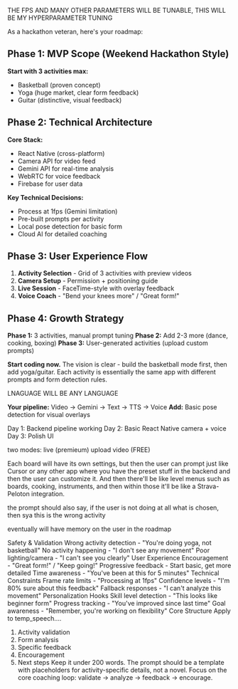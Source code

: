 THE FPS AND MANY OTHER PARAMETERS WILL BE TUNABLE, THIS WILL BE MY HYPERPARAMETER TUNING

As a hackathon veteran, here's your roadmap:

## Phase 1: MVP Scope (Weekend Hackathon Style)
**Start with 3 activities max:**
- Basketball (proven concept)
- Yoga (huge market, clear form feedback)
- Guitar (distinctive, visual feedback)

## Phase 2: Technical Architecture
**Core Stack:**
- React Native (cross-platform)
- Camera API for video feed
- Gemini API for real-time analysis
- WebRTC for voice feedback
- Firebase for user data

**Key Technical Decisions:**
- Process at 1fps (Gemini limitation)
- Pre-built prompts per activity
- Local pose detection for basic form
- Cloud AI for detailed coaching

## Phase 3: User Experience Flow
1. **Activity Selection** - Grid of 3 activities with preview videos
2. **Camera Setup** - Permission + positioning guide
3. **Live Session** - FaceTime-style with overlay feedback
4. **Voice Coach** - "Bend your knees more" / "Great form!"

## Phase 4: Growth Strategy
**Phase 1:** 3 activities, manual prompt tuning
**Phase 2:** Add 2-3 more (dance, cooking, boxing)
**Phase 3:** User-generated activities (upload custom prompts)

**Start coding now.** The vision is clear - build the basketball mode first, then add yoga/guitar. Each activity is essentially the same app with different prompts and form detection rules.

LNAGUAGE WILL BE ANY LANGUAGE

**Your pipeline:** Video → Gemini → Text → TTS → Voice
**Add:** Basic pose detection for visual overlays

Day 1: Backend pipeline working
Day 2: Basic React Native camera + voice
Day 3: Polish UI

two modes: live (premieum) upload video (FREE)

Each board will have its own settings, but then the user can prompt just like Cursor or any other app where you have the preset stuff in the backend and then the user can customize it. And then there'll be like level menus such as boards, cooking, instruments, and then within those it'll be like a Strava-Peloton integration.

the prompt should also say, if the user is not doing at all what is chosen, then sya this is the wrong activity

eventually will have memory on the user in the roadmap


Safety & Validation
Wrong activity detection - "You're doing yoga, not basketball"
No activity happening - "I don't see any movement"
Poor lighting/camera - "I can't see you clearly"
User Experience
Encouragement - "Great form!" / "Keep going!"
Progressive feedback - Start basic, get more detailed
Time awareness - "You've been at this for 5 minutes"
Technical Constraints
Frame rate limits - "Processing at 1fps"
Confidence levels - "I'm 80% sure about this feedback"
Fallback responses - "I can't analyze this movement"
Personalization Hooks
Skill level detection - "This looks like beginner form"
Progress tracking - "You've improved since last time"
Goal awareness - "Remember, you're working on flexibility"
Core Structure
Apply to temp_speech....
1. Activity validation
2. Form analysis
3. Specific feedback
4. Encouragement
5. Next steps
Keep it under 200 words. The prompt should be a template with placeholders for activity-specific details, not a novel.
Focus on the core coaching loop: validate → analyze → feedback → encourage.